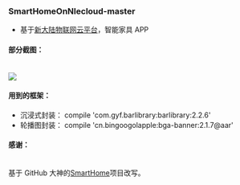 ### SmartHomeOnNlecloud-master

- 基于[新大陆物联网云平台](http://www.nlecloud.com/doc/api/)，智能家具 APP

#### 部分截图：

<br />![](https://cdn.nlark.com/yuque/0/2020/png/801643/1593227841302-94ce71a6-c6bf-4120-9590-2c2194674825.png#align=left&display=inline&height=768&margin=%5Bobject%20Object%5D&originHeight=768&originWidth=473&size=0&status=done&style=none&width=473)<br />

#### 用到的框架：

- 沉浸式封装： compile 'com.gyf.barlibrary:barlibrary:2.2.6'
- 轮播图封装： compile 'cn.bingoogolapple:bga-banner:2.1.7@aar'

#### 感谢：

<br />基于 GitHub 大神的[SmartHome](https://github.com/xuhongv/SmartHome)项目改写。

